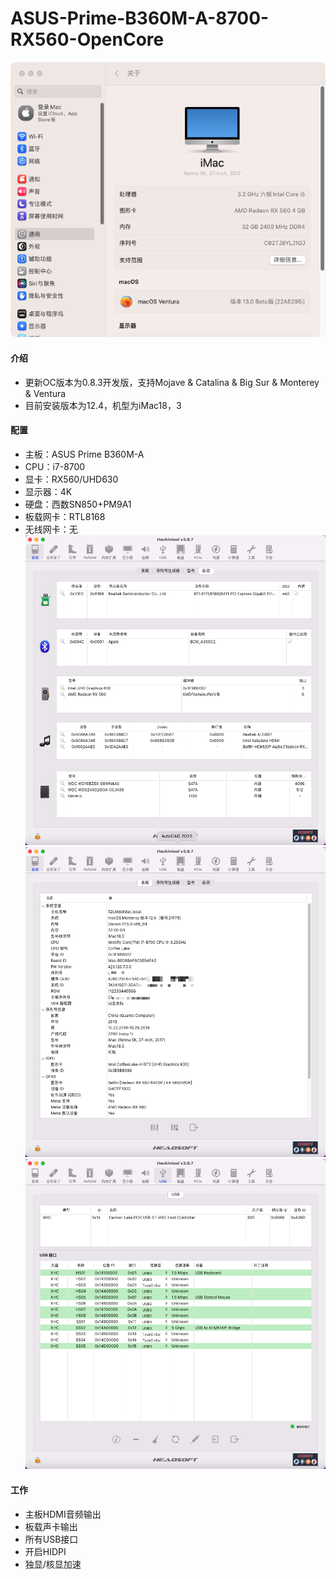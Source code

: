 # ASUS-Prime-B360M-A-8700-RX560-OpenCore

![关于本机13](%E5%85%B3%E4%BA%8E%E6%9C%AC%E6%9C%BA.png)

#### 介绍

- 更新OC版本为0.8.3开发版，支持Mojave & Catalina & Big Sur & Monterey & Ventura
- 目前安装版本为12.4，机型为iMac18，3


#### 配置

- 主板：ASUS Prime B360M-A
- CPU：i7-8700
- 显卡：RX560/UHD630
- 显示器：4K
- 硬盘：西数SN850+PM9A1
- 板载网卡：RTL8168
- 无线网卡：无
![杂项](%E6%9D%82%E9%A1%B9.png)
![系统](%E7%B3%BB%E7%BB%9F.png)
![USB](USB.png)

#### 工作


- 主板HDMI音频输出
- 板载声卡输出
- 所有USB接口
- 开启HIDPI
- 独显/核显加速
